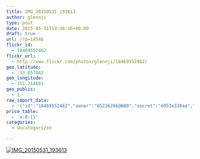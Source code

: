 ```yaml
---
title: IMG_20150531_193613
author: glennji
type: post
date: 2015-05-31T19:36:16+00:00
draft: true
url: /?p=14546
flickr_id:
  - 18469552462
flickr_url:
  - http://www.flickr.com/photos/glennji/18469552462/
geo_latitude:
  - -33.857042
geo_longitude:
  - 151.214661
geo_public:
  - 1
raw_import_data:
  - '{"id":"18469552462","owner":"85226206@N00","secret":"d052e330aa","server":"508","farm":1,"title":"IMG_20150531_193613","ispublic":0,"isfriend":0,"isfamily":0,"description":{"_content":""},"dateupload":"1433469422","lastupdate":"1433469429","datetaken":"2015-05-31 19:36:16","datetakengranularity":"0","datetakenunknown":"0","ownername":"glennji","tags":"","machine_tags":"","originalsecret":"8cabd28a2d","originalformat":"jpg","latitude":"-33.857042","longitude":"151.214661","accuracy":"16","context":0,"place_id":"cRTwufFTWrzzUz3wMQ","woeid":"28676667","geo_is_family":0,"geo_is_friend":0,"geo_is_contact":0,"geo_is_public":0,"media":"photo","media_status":"ready","url_o":"https://farm1.staticflickr.com/508/18469552462_8cabd28a2d_o.jpg","height_o":"4160","width_o":"3120"}'
price_table:
  - 'a:0:{}'
categories:
  - Uncategorized

---
```

<p class="flickr-image">
  <a href="http://www.flickr.com/photos/glennji/18469552462/" class="flickr-link"><img src="http://i2.wp.com/glennji.com/wp-content/uploads/2015/06/18469552462_8cabd28a2d_o.jpg?fit=1024%2C1024" width="" height="" alt="IMG_20150531_193613" class="keyring-img" /></a>
</p>

